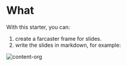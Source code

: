 # What

With this starter, you can:

1. create a farcaster frame for slides.
1. write the slides in markdown, for example:

![content-org](http://localhost:9000/contents/doc/content-org.png)
